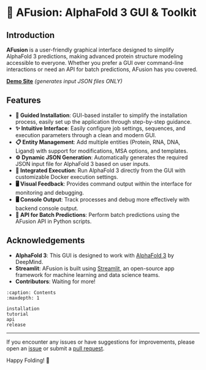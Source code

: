 # 🔬 AFusion: AlphaFold 3 GUI & Toolkit

## Introduction
**AFusion** is a user-friendly graphical interface designed to simplify AlphaFold 3 predictions, making advanced protein structure modeling accessible to everyone. Whether you prefer a GUI over command-line interactions or need an API for batch predictions, AFusion has you covered.

[**Demo Site**](https://af3gui.streamlit.app/) *(generates input JSON files ONLY)*

## Features

- **🧭 Guided Installation**: GUI-based installer to simplify the installation process, easily set up the application through step-by-step guidance.
- **✨ Intuitive Interface**: Easily configure job settings, sequences, and execution parameters through a clean and modern GUI.
- **📋 Entity Management**: Add multiple entities (Protein, RNA, DNA, Ligand) with support for modifications, MSA options, and templates.
- **⚙️  Dynamic JSON Generation**: Automatically generates the required JSON input file for AlphaFold 3 based on user inputs.
- **🚀 Integrated Execution**: Run AlphaFold 3 directly from the GUI with customizable Docker execution settings.
- **🖥️ Visual Feedback**: Provides command output within the interface for monitoring and debugging.
- **🖥️ Console Output**: Track processes and debug more effectively with backend console output.
- **🧩 API for Batch Predictions**: Perform batch predictions using the AFusion API in Python scripts.

## Acknowledgements

- **AlphaFold 3**: This GUI is designed to work with [AlphaFold 3](https://github.com/google-deepmind/alphafold3) by DeepMind.
- **Streamlit**: AFusion is built using [Streamlit](https://streamlit.io/), an open-source app framework for machine learning and data science teams.
- **Contributors**: Waiting for more!

```{toctree}
:caption: Contents
:maxdepth: 1

installation
tutorial
api
release
```
---

If you encounter any issues or have suggestions for improvements, please open an [issue](https://github.com/Hanziwww/AlphaFold3-GUI/issues) or submit a [pull request](https://github.com/Hanziwww/AlphaFold3-GUI/pulls).

Happy Folding! 🧬
